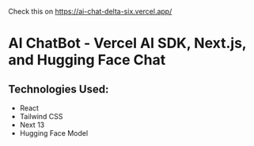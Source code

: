Check this on https://ai-chat-delta-six.vercel.app/

# AI ChatBot - Vercel AI SDK, Next.js, and Hugging Face Chat

## Technologies Used:

- React
- Tailwind CSS
- Next 13
- Hugging Face Model
